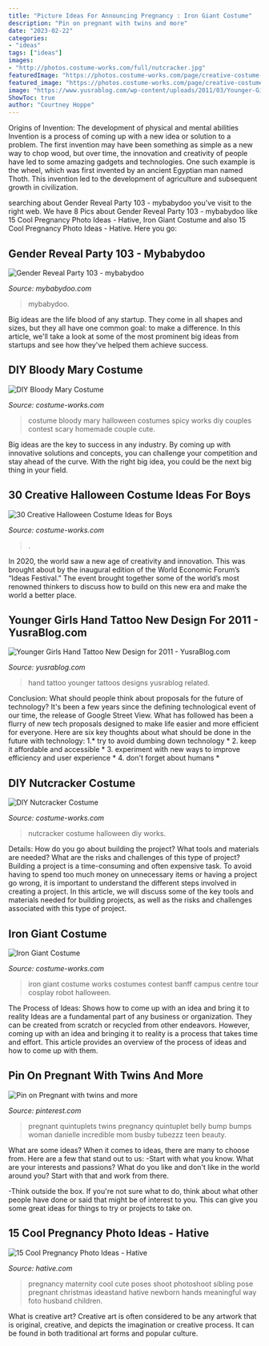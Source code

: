 ```yaml
---
title: "Picture Ideas For Announcing Pregnancy : Iron Giant Costume"
description: "Pin on pregnant with twins and more"
date: "2023-02-22"
categories:
- "ideas"
tags: ["ideas"]
images:
- "http://photos.costume-works.com/full/nutcracker.jpg"
featuredImage: "https://photos.costume-works.com/page/creative-costume-ideas-for-boys.jpg"
featured_image: "https://photos.costume-works.com/page/creative-costume-ideas-for-boys.jpg"
image: "https://www.yusrablog.com/wp-content/uploads/2011/03/Younger-Girls-Hand-Tattoo-New-Design-for-2011.jpg"
ShowToc: true
author: "Courtney Hoppe"
---
```



Origins of Invention: The development of physical and mental abilities
Invention is a process of coming up with a new idea or solution to a problem. The first invention may have been something as simple as a new way to chop wood, but over time, the innovation and creativity of people have led to some amazing gadgets and technologies. One such example is the wheel, which was first invented by an ancient Egyptian man named Thoth. This invention led to the development of agriculture and subsequent growth in civilization.

	

		
searching about Gender Reveal Party 103 - mybabydoo you've visit to the right web. We have 8 Pics about Gender Reveal Party 103 - mybabydoo like 15 Cool Pregnancy Photo Ideas - Hative, Iron Giant Costume and also 15 Cool Pregnancy Photo Ideas - Hative. Here you go:
		
    
## Gender Reveal Party 103 - Mybabydoo

<img loading=lazy src="https://i0.wp.com/mybabydoo.com/wp-content/uploads/2017/05/Gender-reveal-party-103.jpg?fit=621%2C960&amp;ssl=1" onerror="this.onerror=null;this.src='https://tse3.mm.bing.net/th?id=OIP.l0ii-sYVwf-f_NkBgRB5TAHaLc&amp;pid=15.1';" alt="Gender Reveal Party 103 - mybabydoo">

_Source: mybabydoo.com_

>mybabydoo. 

	

Big ideas are the life blood of any startup. They come in all shapes and sizes, but they all have one common goal: to make a difference. In this article, we'll take a look at some of the most prominent big ideas from startups and see how they've helped them achieve success.

    
## DIY Bloody Mary Costume

<img loading=lazy src="https://photos.costume-works.com/full/spicy_bloody_mary.jpg" onerror="this.onerror=null;this.src='https://tse3.mm.bing.net/th?id=OIP.kXEAxehKTSceOhIQjkk7XQHaLz&amp;pid=15.1';" alt="DIY Bloody Mary Costume">

_Source: costume-works.com_

>costume bloody mary halloween costumes spicy works diy couples contest scary homemade couple cute. 

	

Big ideas are the key to success in any industry. By coming up with innovative solutions and concepts, you can challenge your competition and stay ahead of the curve. With the right big idea, you could be the next big thing in your field.

    
## 30 Creative Halloween Costume Ideas For Boys

<img loading=lazy src="https://photos.costume-works.com/page/creative-costume-ideas-for-boys.jpg" onerror="this.onerror=null;this.src='https://tse1.mm.bing.net/th?id=OIP.LiSjVsacSqbs8bfqeZAbjwHaK_&amp;pid=15.1';" alt="30 Creative Halloween Costume Ideas for Boys">

_Source: costume-works.com_

>. 

	

In 2020, the world saw a new age of creativity and innovation. This was brought about by the inaugural edition of the World Economic Forum’s “Ideas Festival.” The event brought together some of the world’s most renowned thinkers to discuss how to build on this new era and make the world a better place.

    
## Younger Girls Hand Tattoo New Design For 2011 - YusraBlog.com

<img loading=lazy src="https://www.yusrablog.com/wp-content/uploads/2011/03/Younger-Girls-Hand-Tattoo-New-Design-for-2011.jpg" onerror="this.onerror=null;this.src='https://tse2.mm.bing.net/th?id=OIP.uP5NgQ-oIvfMq5-KLEGfSgHaJ3&amp;pid=15.1';" alt="Younger Girls Hand Tattoo New Design for 2011 - YusraBlog.com">

_Source: yusrablog.com_

>hand tattoo younger tattoos designs yusrablog related. 

	

Conclusion: What should people think about proposals for the future of technology?
It's been a few years since the defining technological event of our time, the release of Google Street View. What has followed has been a flurry of new tech proposals designed to make life easier and more efficient for everyone. Here are six key thoughts about what should be done in the future with technology: 
1.* try to avoid dumbing down technology *
2. keep it affordable and accessible *
3. experiment with new ways to improve efficiency and user experience *
4. don't forget about humans *

    
## DIY Nutcracker Costume

<img loading=lazy src="http://photos.costume-works.com/full/nutcracker.jpg" onerror="this.onerror=null;this.src='https://tse4.mm.bing.net/th?id=OIP.I1X3eeq27HgI9MqPaXDrpAHaKd&amp;pid=15.1';" alt="DIY Nutcracker Costume">

_Source: costume-works.com_

>nutcracker costume halloween diy works. 

	

Details: How do you go about building the project? What tools and materials are needed? What are the risks and challenges of this type of project?
Building a project is a time-consuming and often expensive task. To avoid having to spend too much money on unnecessary items or having a project go wrong, it is important to understand the different steps involved in creating a project. In this article, we will discuss some of the key tools and materials needed for building projects, as well as the risks and challenges associated with this type of project.

    
## Iron Giant Costume

<img loading=lazy src="https://photos.costume-works.com/full/iron_giant.jpg" onerror="this.onerror=null;this.src='https://tse3.mm.bing.net/th?id=OIP.jCkd8ZYa0MN9HWlgFm8m7gHaNJ&amp;pid=15.1';" alt="Iron Giant Costume">

_Source: costume-works.com_

>iron giant costume works costumes contest banff campus centre tour cosplay robot halloween. 

	

The Process of Ideas: Shows how to come up with an idea and bring it to reality
Ideas are a fundamental part of any business or organization. They can be created from scratch or recycled from other endeavors. However, coming up with an idea and bringing it to reality is a process that takes time and effort. This article provides an overview of the process of ideas and how to come up with them.

    
## Pin On Pregnant With Twins And More

<img loading=lazy src="https://i.pinimg.com/736x/c5/74/8c/c5748cdfa54e1c443d522b9189324e2c--belly-twins.jpg" onerror="this.onerror=null;this.src='https://tse1.mm.bing.net/th?id=OIP.peLfydo0-1unZpLuXyyIXAHaLs&amp;pid=15.1';" alt="Pin on Pregnant with twins and more">

_Source: pinterest.com_

>pregnant quintuplets twins pregnancy quintuplet belly bump bumps woman danielle incredible mom busby tubezzz teen beauty. 

	

What are some ideas?
When it comes to ideas, there are many to choose from. Here are a few that stand out to us:
-Start with what you know. What are your interests and passions? What do you like and don't like in the world around you? Start with that and work from there.

-Think outside the box. If you're not sure what to do, think about what other people have done or said that might be of interest to you. This can give you some great ideas for things to try or projects to take on.

    
## 15 Cool Pregnancy Photo Ideas - Hative

<img loading=lazy src="https://hative.com/wp-content/uploads/2014/11/pregnancy-photo-ideas/9-cool-pregnancy-photo-ideas.jpg" onerror="this.onerror=null;this.src='https://tse2.mm.bing.net/th?id=OIP.YxAZCo74Iur3cQGWAgFgSwHaLG&amp;pid=15.1';" alt="15 Cool Pregnancy Photo Ideas - Hative">

_Source: hative.com_

>pregnancy maternity cool cute poses shoot photoshoot sibling pose pregnant christmas ideastand hative newborn hands meaningful way foto husband children. 

	

What is creative art?
Creative art is often considered to be any artwork that is original, creative, and depicts the imagination or creative process. It can be found in both traditional art forms and popular culture.

